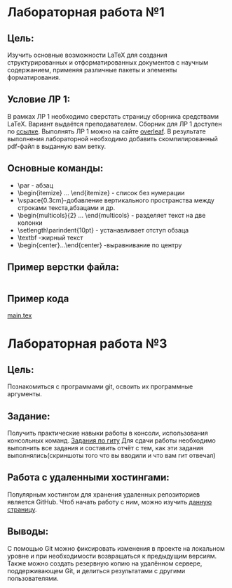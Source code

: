 # Лабораторная работа №1

## Цель:
Изучить основные возможности LaTeX для создания структурированных и отформатированных документов с научным содержанием, применяя различные пакеты и элементы форматирования.

## Условие ЛР 1:
В рамках ЛР 1 необходимо сверстать страницу сборника средствами LaTeX. Вариант выдаётся преподавателем. Сборник для ЛР 1 доступен по [ссылке](https://proc.ostis.net/proc/Proceedings%20OSTIS-2024.pdf).
Выполнять ЛР 1 можно на сайте [overleaf](https://www.overleaf.com). В результате выполнения лабораторной необходимо добавить скомпилированный pdf-файл в выданную вам ветку.

## Основные команды:
- \par - абзац
- \begin{itemize} ... \end{itemize} - список без нумерации
- \vspace{0.3cm}-добавление вертикального пространства между строками текста,абзацами и др.
- \begin{multicols}{2} ... \end{multicols} - разделяет текст на две колонки
- \setlength\parindent{10pt} - устанавливает отступ обзаца
- \textbf -жирный текст
- \begin{center}...\end{center} -выравнивание по центру

## Пример верстки файла:
![]()

## Пример кода
[main.tex](https://github.com/krammanya/lab1/blob/main/main.tex)

# Лабораторная работа №3

## Цель:
Познакомиться с программами git, освоить их программные аргументы.

## Задание:
Получить практические навыки работы в консоли, использования консольных команд.
[Задания по гиту](https://docs.google.com/document/d/1pkqZWOlte5j6PuPpz7w03tPkw64ctuUwELoI-qctYVQ/edit?tab=t.0)
Для сдачи работы необходимо выполнить все задания и составить отчёт с тем, как эти задания выполнялись(скриншоты того что вы вводили и что вам гит отвечал)

## Работа с удаленными хостингами:
Популярным хостингом для хранения удаленных репозиториев является GitHub. Чтоб начать работу с ним, можно изучить [данную страницу](https://ru.hexlet.io/courses/intro_to_git/lessons/github/theory_unit).

## Выводы:
С помощью Git можно фиксировать изменения в проекте на локальном уровне и при необходимости возвращаться к предыдущим версиям. Также можно создать резервную копию на удалённом сервере, поддерживающем Git, и делиться результатами с другими пользователями.




